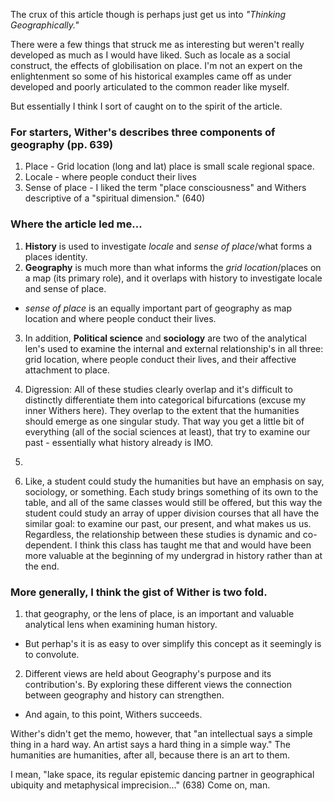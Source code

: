 The crux of this article though is perhaps just get us into *"Thinking Geographically."* 

There were a few things that struck me as interesting but weren't really developed as much as I would have liked. Such as locale as a social construct, the effects of globilisation on place. I'm not an expert on the enlightenment so some of his historical examples came off as under developed and poorly articulated to the common reader like myself. 

But essentially I think I sort of caught on to the spirit of the article. 

### For starters, Wither's describes three components of geography (pp. 639)

1. Place - Grid location (long and lat) place is small scale regional space. 
2. Locale - where people conduct their lives
3. Sense of place - I liked the term "place consciousness" and Withers descriptive of a "spiritual dimension." (640)

### Where the article led me...

1. **History** is used to investigate *locale* and *sense of place*/what forms a places identity. 
2. **Geography** is much more than what informs the *grid location*/places on a map (its primary role), and it overlaps with history to investigate locale and sense of place. 

  - *sense of place* is an equally important part of geography as map location and where people conduct their lives. 
  
3. In addition, **Political science** and **sociology** are two of the analytical len's used to examine the internal and external relationship's in all three: grid location, where people conduct their lives, and their affective attachment to place.  

4. Digression: All of these studies clearly overlap and it's difficult to distinctly differentiate them into categorical bifurcations (excuse my inner Withers here). They overlap to the extent that the humanities should emerge as one singular study. That way you get a little bit of everything (all of the social sciences at least), that try to examine our past - essentially what history already is IMO. 
5. 
6. Like, a student could study the humanities but have an emphasis on say, sociology, or something. Each study brings something of its own to the table, and all of the same classes would still be offered, but this way the student could study an array of upper division courses that all have the similar goal: to examine our past, our present, and what makes us us. Regardless, the relationship between these studies is dynamic and co-dependent. I think this class has taught me that and would have been more valuable at the beginning of my undergrad in history rather than at the end. 
  
  
### More generally, I think the gist of Wither is two fold.

1. that geography, or the lens of place, is an important and valuable analytical lens when examining human history. 
 - But perhap's it is as easy to over simplify this concept as it seemingly is to convolute. 
  
2. Different views are held about Geography's purpose and its contribution's. By exploring these different views the connection between geography and history can strengthen. 
  - And again, to this point, Withers succeeds. 

Wither's didn't get the memo, however, that "an intellectual says a simple thing in a hard way. An artist says a hard thing in a simple way." The humanities are humanities, after all, because there is an art to them.  

I mean, "lake space, its regular epistemic dancing partner in geographical ubiquity and metaphysical imprecision…" (638) Come on, man. 
